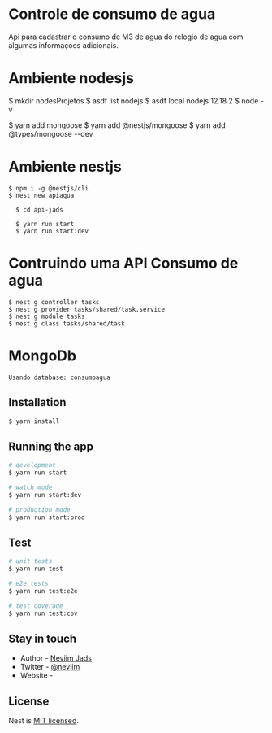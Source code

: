 # Controle de consumo de agua

  Api para cadastrar o consumo de M3 de agua do relogio de agua
  com algumas informaçoes adicionais. 


# Ambiente nodesjs

  $ mkdir nodesProjetos
  $ asdf list nodejs
  $ asdf local nodejs 12.18.2
  $ node -v

  $ yarn add mongoose
  $ yarn add @nestjs/mongoose 
  $ yarn add @types/mongoose --dev

  # Ambiente nestjs 

    $ npm i -g @nestjs/cli
    $ nest new apiagua

      $ cd api-jads

      $ yarn run start
      $ yarn run start:dev


  # Contruindo uma API Consumo de agua

    $ nest g controller tasks
    $ nest g provider tasks/shared/task.service
    $ nest g module tasks
    $ nest g class tasks/shared/task


  # MongoDb

    Usando database: consumoagua


## Installation

```bash
$ yarn install
```

## Running the app

```bash
# development
$ yarn run start

# watch mode
$ yarn run start:dev

# production mode
$ yarn run start:prod
```

## Test

```bash
# unit tests
$ yarn run test

# e2e tests
$ yarn run test:e2e

# test coverage
$ yarn run test:cov
```

## Stay in touch

- Author  - [Neviim Jads](https://)
- Twitter - [@neviim](https://twitter.com/neviim)
- Website - []()

## License

  Nest is [MIT licensed](LICENSE).
